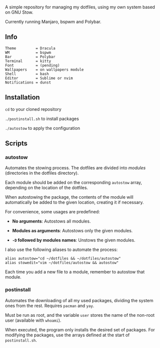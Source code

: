 A simple repository for managing my dotfiles, using my own system based on GNU Stow.

Currently running Manjaro, bspwm and Polybar.

## Info

```
Theme         = Dracula
WM            = bspwm
Bar           = Polybar
Terminal      = kitty
Font          = (pending)
Wallpapers    = on wallpapers module
Shell         = bash
Editor        = Sublime or nvim
Notifications = dunst
```

## Installation

`cd` to your cloned repository

`./postinstall.sh` to install packages

`./autostow` to apply the configuration

## Scripts

### autostow

Automates the stowing process. The dotfiles are divided into *modules* (directories in the dotfiles directory).

Each module should be added on the corresponding `autostow` array, depending on the location of the dotfiles.

When autostowing the package, the contents of the module will automatically be added to the given location, creating it if necessary.

For convenience, some usages are predefined:

- **No arguments**: Autostows all modules.

- **Modules as arguments**: Autostows only the given modules.

- **`-D` followed by modules names**: Unstows the given modules.

I also use the following aliases to automate the process:

```
alias autostow="cd ~/dotfiles && ~/dotfiles/autostow"
alias stowedit="vim ~/dotfiles/autostow && autostow"
```

Each time you add a new file to a module, remember to autostow that module.

### postinstall

Automates the downloading of all my used packages, dividing the system ones from the rest. Requires `pacman` and `yay`.

Must be run as root, and the variable `user` stores the name of the non-root user (available with `whoami`).

When executed, the program only installs the desired set of packages. For modifying the packages, use the arrays defined at the start of `postinstall.sh`.
